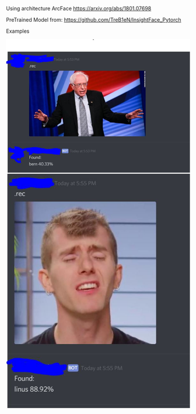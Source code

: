 Using architecture ArcFace https://arxiv.org/abs/1801.07698

PreTrained Model from: https://github.com/TreB1eN/InsightFace_Pytorch

Examples

![alt text](https://raw.githubusercontent.com/kenter1/Discord-Face-Rec-Bot/master/Capture.JPG)
![alt text](https://github.com/kenter1/Discord-Face-Rec-Bot/blob/master/Capture2.JPG)
